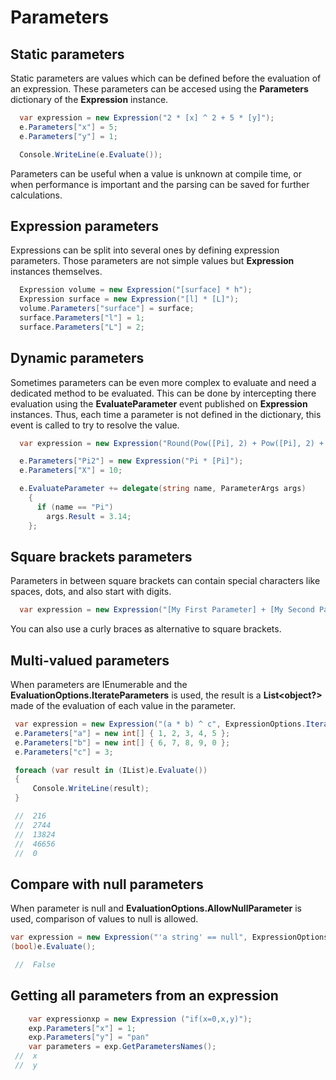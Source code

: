 # Parameters

## Static parameters

Static parameters are values which can be defined before the evaluation of an expression.
These parameters can be accesed using the **Parameters** dictionary of the **Expression** instance.

```c#
  var expression = new Expression("2 * [x] ^ 2 + 5 * [y]");
  e.Parameters["x"] = 5;
  e.Parameters["y"] = 1;

  Console.WriteLine(e.Evaluate());
```
Parameters can be useful when a value is unknown at compile time, or when performance is important and the parsing can be saved for further calculations.

## Expression parameters

Expressions can be split into several ones by defining expression parameters. Those parameters are not simple values but **Expression** instances themselves.

```c#
  Expression volume = new Expression("[surface] * h");
  Expression surface = new Expression("[l] * [L]");
  volume.Parameters["surface"] = surface;
  surface.Parameters["l"] = 1;
  surface.Parameters["L"] = 2;
```

## Dynamic parameters

Sometimes parameters can be even more complex to evaluate and need a dedicated method to be evaluated. This can be done by intercepting there evaluation using the **EvaluateParameter** event published on **Expression** instances. Thus, each time a parameter is not defined in the dictionary, this event is called to try to resolve the value.

```c#
  var expression = new Expression("Round(Pow([Pi], 2) + Pow([Pi], 2) + [X], 2)");

  e.Parameters["Pi2"] = new Expression("Pi * [Pi]");
  e.Parameters["X"] = 10;

  e.EvaluateParameter += delegate(string name, ParameterArgs args)
    {
      if (name == "Pi")
        args.Result = 3.14;
    };
```

## Square brackets parameters

Parameters in between square brackets can contain special characters like spaces, dots, and also start with digits.
```c#
  var expression = new Expression("[My First Parameter] + [My Second Parameter]");
```
You can also use a curly braces as alternative to square brackets.
## Multi-valued parameters

When parameters are IEnumerable and the **EvaluationOptions.IterateParameters** is used, the result is a **List<object?>** made of the evaluation of each value in the parameter.

```c#
 var expression = new Expression("(a * b) ^ c", ExpressionOptions.IterateParameters);
 e.Parameters["a"] = new int[] { 1, 2, 3, 4, 5 };
 e.Parameters["b"] = new int[] { 6, 7, 8, 9, 0 };
 e.Parameters["c"] = 3;

 foreach (var result in (IList)e.Evaluate())
 {
     Console.WriteLine(result);
 }

 //  216
 //  2744
 //  13824
 //  46656
 //  0
```

## Compare with null parameters
When parameter is null and **EvaluationOptions.AllowNullParameter** is used, comparison of values to null is allowed.

```c#
var expression = new Expression("'a string' == null", ExpressionOptions.AllowNullParameter);
(bool)e.Evaluate();

 //  False
```

## Getting all parameters from an expression

```c#
	var expressionxp = new Expression ("if(x=0,x,y)"); 
    exp.Parameters["x"] = 1;
    exp.Parameters["y"] = "pan"
    var parameters = exp.GetParametersNames(); 
 //  x
 //  y
```